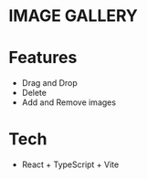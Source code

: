 # IMAGE GALLERY

# Features
- Drag and Drop
- Delete
- Add and Remove images

# Tech

-  React + TypeScript + Vite


